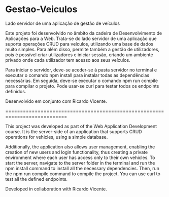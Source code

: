 # Gestao-Veiculos
Lado servidor de uma aplicação de gestão de veículos


Este projeto foi desenvolvido no âmbito da cadeira de Desenvolvimento de Aplicações para a Web. Trata-se do lado servidor de uma aplicação que suporta operações CRUD para veículos, utilizando uma base de dados muito simples.
Para além disso, permite também a gestão de utilizadores, pois é possível criar utilizadores e iniciar sessão, criando um ambiente privado onde cada utilizador tem acesso aos seus veículos.

Para iniciar o servidor, deve-se aceder-se à pasta servidor no terminal e executar o comando npm install para instalar todas as dependências necessárias. Em seguida, deve-se executar o comando npm run compile para compilar o projeto.
Pode usar-se curl para testar todos os endpoints definidos.



Desenvolvido em conjunto com Ricardo Vicente.

=========================================================================== 

This project was developed as part of the Web Application Development course. It is the server-side of an application that supports CRUD operations for vehicles, using a simple database.

Additionally, the application also allows user management, enabling the creation of new users and login functionality, thus creating a private environment where each user has access only to their own vehicles.
To start the server, navigate to the server folder in the terminal and run the npm install command to install all the necessary dependencies. Then, run the npm run compile command to compile the project.
You can use curl to test all the defined endpoints.



Developed in collaboration with Ricardo Vicente.

